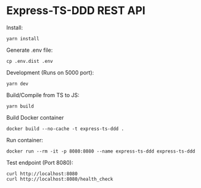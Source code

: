 # Express-TS-DDD REST API

Install:

```
yarn install
```

Generate .env file:

```
cp .env.dist .env
```

Development (Runs on 5000 port):

```
yarn dev
```

Build/Compile from TS to JS:

```
yarn build
```

Build Docker container

```
docker build --no-cache -t express-ts-ddd .
```

Run container:

```
docker run --rm -it -p 8080:8080 --name express-ts-ddd express-ts-ddd
```

Test endpoint (Port 8080):

```
curl http://localhost:8080
curl http://localhost:8080/health_check
```
